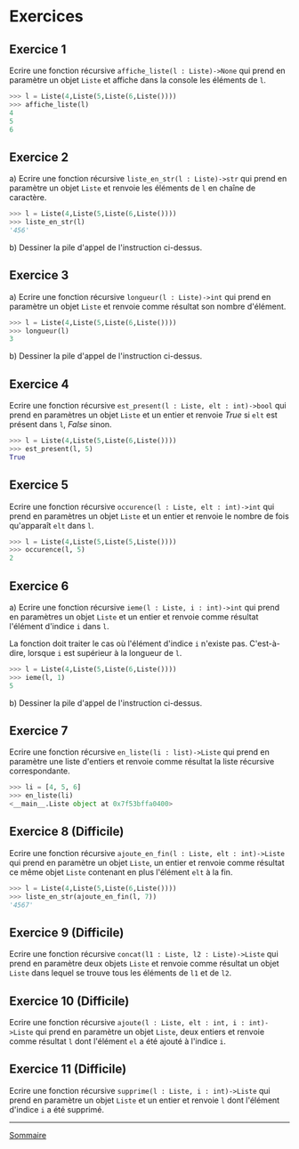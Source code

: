 # Exercices 

## Exercice 1

Ecrire une fonction récursive `affiche_liste(l : Liste)->None` qui prend en paramètre un objet `Liste` et affiche dans la console les éléments de `l`.

```python
>>> l = Liste(4,Liste(5,Liste(6,Liste())))
>>> affiche_liste(l)
4
5
6
```

## Exercice 2 

a) Ecrire une fonction récursive `liste_en_str(l : Liste)->str` qui prend en paramètre un objet `Liste` et renvoie les éléments de `l` en chaîne de caractère.

```python
>>> l = Liste(4,Liste(5,Liste(6,Liste())))
>>> liste_en_str(l)
'456'
```

b) Dessiner la pile d'appel de l'instruction ci-dessus.

## Exercice 3

a) Ecrire une fonction récursive `longueur(l : Liste)->int` qui prend en paramètre un objet `Liste` et renvoie comme résultat son nombre d'élément.

```python
>>> l = Liste(4,Liste(5,Liste(6,Liste())))
>>> longueur(l)
3
```

b) Dessiner la pile d'appel de l'instruction ci-dessus.

## Exercice 4

Ecrire une fonction récursive `est_present(l : Liste, elt : int)->bool` qui prend en paramètres un objet `Liste` et un entier et renvoie $True$ si `elt` est présent dans `l`, $False$ sinon.

```python
>>> l = Liste(4,Liste(5,Liste(6,Liste())))
>>> est_present(l, 5)
True
```

## Exercice 5

Ecrire une fonction récursive `occurence(l : Liste, elt : int)->int` qui prend en paramètres un objet `Liste` et un entier et renvoie le nombre de fois qu'apparaît `elt` dans `l`.

```python
>>> l = Liste(4,Liste(5,Liste(5,Liste())))
>>> occurence(l, 5)
2
```

## Exercice 6

a) Ecrire une fonction récursive `ieme(l : Liste, i : int)->int` qui prend en paramètres un objet `Liste` et un entier et renvoie comme résultat l'élément d'indice `i` dans `l`.

La fonction doit traiter le cas où l'élément d'indice `i` n'existe pas. C'est-à-dire, lorsque `i` est supérieur à la longueur de `l`.

```python
>>> l = Liste(4,Liste(5,Liste(6,Liste())))
>>> ieme(l, 1)
5
```

b) Dessiner la pile d'appel de l'instruction ci-dessus.

## Exercice 7

Ecrire une fonction récursive `en_liste(li : list)->Liste` qui prend en paramètre une liste d'entiers et renvoie comme résultat la liste récursive correspondante.

```python
>>> li = [4, 5, 6]
>>> en_liste(li)
<__main__.Liste object at 0x7f53bffa0400>
```

## Exercice 8 (Difficile)

Ecrire une fonction récursive `ajoute_en_fin(l : Liste, elt : int)->Liste` qui prend en paramètre un objet `Liste`, un entier et renvoie comme résultat ce même objet `Liste` contenant en plus l'élément `elt` à la fin.

```python
>>> l = Liste(4,Liste(5,Liste(6,Liste())))
>>> liste_en_str(ajoute_en_fin(l, 7))
'4567'
```

## Exercice 9 (Difficile)

Ecrire une fonction récursive `concat(l1 : Liste, l2 : Liste)->Liste` qui prend en paramètre deux objets `Liste` et renvoie comme résultat un objet `Liste` dans lequel se trouve tous les éléments de `l1` et de `l2`.

## Exercice 10 (Difficile)

Ecrire une fonction récursive `ajoute(l : Liste, elt : int, i : int)->Liste` qui prend en paramètre un objet `Liste`, deux entiers et renvoie comme résultat `l` dont l'élément `el` a été ajouté à l'indice `i`.

## Exercice 11 (Difficile)

Ecrire une fonction récursive `supprime(l : Liste, i : int)->Liste` qui prend en paramètre un objet `Liste` et un entier et renvoie `l` dont l'élément d'indice `i` a été supprimé.
_______________

[Sommaire](./../../../README.md)